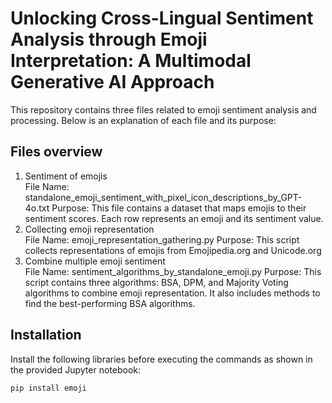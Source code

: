 # Unlocking Cross-Lingual Sentiment Analysis through Emoji Interpretation: A Multimodal Generative AI Approach
This repository contains three files related to emoji sentiment analysis and processing. Below is an explanation of each file and its purpose:


## Files overview

1. Sentiment of emojis  
File Name: standalone_emoji_sentiment_with_pixel_icon_descriptions_by_GPT-4o.txt
Purpose: This file contains a dataset that maps emojis to their sentiment scores. Each row represents an emoji and its sentiment value.  
2. Collecting emoji representation  
File Name: emoji_representation_gathering.py
Purpose: This script collects representations of emojis from Emojipedia.org and Unicode.org  
3. Combine multiple emoji sentiment  
File Name: sentiment_algorithms_by_standalone_emoji.py
Purpose: This script contains three algorithms: BSA, DPM, and Majority Voting algorithms to combine emoji representation. It also includes methods to find the best-performing BSA algorithms.  
## Installation

Install the following libraries before executing the commands as shown in the provided Jupyter notebook:

```bash
pip install emoji
